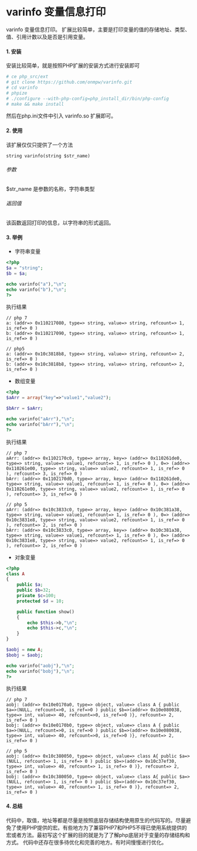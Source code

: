 # varinfo 变量信息打印

varinfo 变量信息打印。 扩展比较简单，主要是打印变量的值的存储地址、类型、值、引用计数以及是否是引用变量。

#### 1. 安装
安装比较简单，就是按照PHP扩展的安装方式进行安装即可
```bash
# ce php_src/ext
# git clone https://github.com/onmpw/varinfo.git
# cd varinfo
# phpize 
# ./configure --with-php-config=php_install_dir/bin/php-config
# make && make install
```
然后在php.ini文件中引入 varinfo.so 扩展即可。

#### 2. 使用
该扩展仅仅只提供了一个方法
```
string varinfo(string $str_name)
```
###### 参数
$str_name 是参数的名称，字符串类型

###### 返回值
该函数返回打印的信息，以字符串的形式返回。

#### 3. 举例
* 字符串变量
```php
<?php
$a = "string";
$b = $a;

echo varinfo("a"),"\n";
echo varinfo("b"),"\n";
?>
```
执行结果
```
// php 7
a: (addr=> 0x110217080, type=> string, value=> string, refcount=> 1, is_ref=> 0 )
b: (addr=> 0x110217090, type=> string, value=> string, refcount=> 1, is_ref=> 0 )

// php5
a: (addr=> 0x10c3818b8, type=> string, value=> string, refcount=> 2, is_ref=> 0 )
b: (addr=> 0x10c3818b8, type=> string, value=> string, refcount=> 2, is_ref=> 0 )
```
* 数组变量
```php
<?php
$aArr = array("key"=>"value1","value2");

$bArr = $aArr;

echo varinfo("aArr"),"\n";
echo varinfo("bArr"),"\n";
?>
```
执行结果
```
// php 7
aArr: (addr=> 0x1102170c0, type=> array, key=> (addr=> 0x110261de0, type=> string, value=> value1, refcount=> 1, is_ref=> 0 ), 0=> (addr=> 0x110261e00, type=> string, value=> value2, refcount=> 1, is_ref=> 0 ), refcount=> 3, is_ref=> 0 )
bArr: (addr=> 0x1102170d0, type=> array, key=> (addr=> 0x110261de0, type=> string, value=> value1, refcount=> 1, is_ref=> 0 ), 0=> (addr=> 0x110261e00, type=> string, value=> value2, refcount=> 1, is_ref=> 0 ), refcount=> 3, is_ref=> 0 )

// php 5
aArr: (addr=> 0x10c3833c0, type=> array, key=> (addr=> 0x10c381a38, type=> string, value=> value1, refcount=> 1, is_ref=> 0 ), 0=> (addr=> 0x10c3831e8, type=> string, value=> value2, refcount=> 1, is_ref=> 0 ), refcount=> 2, is_ref=> 0 )
bArr: (addr=> 0x10c3833c0, type=> array, key=> (addr=> 0x10c381a38, type=> string, value=> value1, refcount=> 1, is_ref=> 0 ), 0=> (addr=> 0x10c3831e8, type=> string, value=> value2, refcount=> 1, is_ref=> 0 ), refcount=> 2, is_ref=> 0 )
```
* 对象变量
```php
<?php
class A 
{
	public $a;
	public $b=32;
	private $c=100;
	protected $d = 10;

	public function show()
	{
		echo $this->b,"\n";
		echo $this->c,"\n";
	}
}

$aobj = new A;
$bobj = $aobj;

echo varinfo("aobj"),"\n";
echo varinfo("bobj"),"\n";
?>
```
执行结果
```
// php 7
aobj: (addr=> 0x10e0170a0, type=> object, value=> class A { public $a=>(NULL, refcount=>0, is_ref=>0 ) public $b=>(addr=> 0x10e080038, type=> int, value=> 40, refcount=>0, is_ref=>0 )}, refcount=> 2, is_ref=> 0 )
bobj: (addr=> 0x10e0170b0, type=> object, value=> class A { public $a=>(NULL, refcount=>0, is_ref=>0 ) public $b=>(addr=> 0x10e080038, type=> int, value=> 40, refcount=>0, is_ref=>0 )}, refcount=> 2, is_ref=> 0 )

// php 5
aobj: (addr=> 0x10c380050, type=> object, value=> class A{ public $a=>(NULL, refcount=> 1, is_ref=> 0 ) public $b=>(addr=> 0x10c37ef30, type=> int, value=> 40, refcount=> 1, is_ref=> 0 )}, refcount=> 2, is_ref=> 0 )
bobj: (addr=> 0x10c380050, type=> object, value=> class A{ public $a=>(NULL, refcount=> 1, is_ref=> 0 ) public $b=>(addr=> 0x10c37ef30, type=> int, value=> 40, refcount=> 1, is_ref=> 0 )}, refcount=> 2, is_ref=> 0 ) 
```

#### 4. 总结
代码中，取值，地址等都是尽量是按照底层存储结构使用原生的代码写的。尽量避免了使用PHP提供的宏。有些地方为了兼容PHP7和PHP5不得已使用系统提供的宏或者方法。最初写这个扩展的目的就是为了了解php底层对于变量的存储结构和方式。
代码中还存在很多待优化和完善的地方。有时间慢慢进行优化。
